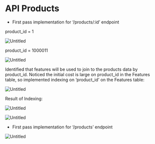# API Products

- First pass implementation for ‘/products/:id’ endpoint

product_id = 1

![Untitled](API%20Products%20b22a36ffac5e4649900eda6e987b8f8f/Untitled.png)

product_id = 1000011

![Untitled](API%20Products%20b22a36ffac5e4649900eda6e987b8f8f/Untitled%201.png)

Identified that features will be used to join to the products data by product_id. Noticed the initial cost is large on product_id in the Features table, so implemented indexing on ‘product_id’ on the Features table:

![Untitled](API%20Products%20b22a36ffac5e4649900eda6e987b8f8f/Untitled%202.png)

Result of Indexing:

![Untitled](API%20Products%20b22a36ffac5e4649900eda6e987b8f8f/Untitled%203.png)

![Untitled](API%20Products%20b22a36ffac5e4649900eda6e987b8f8f/Untitled%204.png)

- First pass implementation for ‘/products’ endpoint

![Untitled](API%20Products%20b22a36ffac5e4649900eda6e987b8f8f/Untitled%205.png)